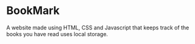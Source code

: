 # BookMark
A website made using HTML, CSS and Javascript that keeps track of the books you have read uses local storage.
